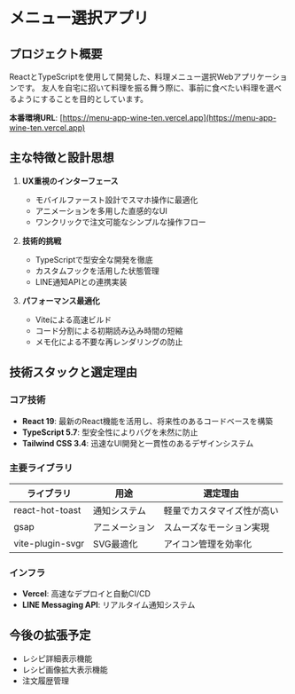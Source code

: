 # メニュー選択アプリ

## プロジェクト概要
ReactとTypeScriptを使用して開発した、料理メニュー選択Webアプリケーションです。
友人を自宅に招いて料理を振る舞う際に、事前に食べたい料理を選べるようにすることを目的としています。

**本番環境URL**: [https://menu-app-wine-ten.vercel.app](https://menu-app-wine-ten.vercel.app)

## 主な特徴と設計思想
1. **UX重視のインターフェース**
   - モバイルファースト設計でスマホ操作に最適化
   - アニメーションを多用した直感的なUI
   - ワンクリックで注文可能なシンプルな操作フロー

2. **技術的挑戦**
   - TypeScriptで型安全な開発を徹底
   - カスタムフックを活用した状態管理
   - LINE通知APIとの連携実装

3. **パフォーマンス最適化**
   - Viteによる高速ビルド
   - コード分割による初期読み込み時間の短縮
   - メモ化による不要な再レンダリングの防止

## 技術スタックと選定理由

### コア技術
- **React 19**: 最新のReact機能を活用し、将来性のあるコードベースを構築
- **TypeScript 5.7**: 型安全性によりバグを未然に防止
- **Tailwind CSS 3.4**: 迅速なUI開発と一貫性のあるデザインシステム

### 主要ライブラリ
| ライブラリ | 用途 | 選定理由 |
|------------|------|----------|
| react-hot-toast | 通知システム | 軽量でカスタマイズ性が高い |
| gsap | アニメーション | スムーズなモーション実現 |
| vite-plugin-svgr | SVG最適化 | アイコン管理を効率化 |

### インフラ
- **Vercel**: 高速なデプロイと自動CI/CD
- **LINE Messaging API**: リアルタイム通知システム

## 今後の拡張予定
- レシピ詳細表示機能
- レシピ画像拡大表示機能
- 注文履歴管理
